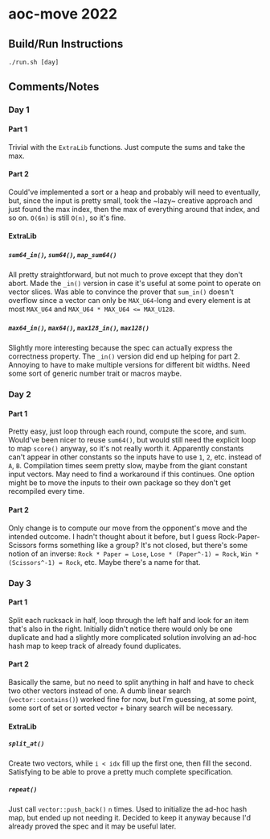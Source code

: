 # aoc-move 2022

## Build/Run Instructions

```
./run.sh [day]
```

## Comments/Notes

### Day 1

#### Part 1

Trivial with the `ExtraLib` functions.
Just compute the sums and take the max.

#### Part 2

Could've implemented a sort or a heap and probably will need to eventually, but,
since the input is pretty small, took the ~lazy~ creative approach and just
found the max index, then the max of everything around that index, and so on.
`O(6n)` is still `O(n)`, so it's fine.

#### ExtraLib

##### `sum64_in()`, `sum64()`, `map_sum64()`

All pretty straightforward, but not much to prove except that they don't abort.
Made the `_in()` version in case it's useful at some point to operate on vector slices.
Was able to convince the prover that `sum_in()` doesn't overflow since a vector
can only be `MAX_U64`-long and every element is at most `MAX_U64` and `MAX_U64 *
MAX_U64 <= MAX_U128`.

##### `max64_in()`, `max64()`, `max128_in()`, `max128()`

Slightly more interesting because the spec can actually express the correctness
property.
The `_in()` version did end up helping for part 2.
Annoying to have to make multiple versions for different bit widths.
Need some sort of generic number trait or macros maybe.

### Day 2

#### Part 1

Pretty easy, just loop through each round, compute the score, and sum.
Would've been nicer to reuse `sum64()`, but would still need the explicit loop
to map `score()` anyway, so it's not really worth it.
Apparently constants can't appear in other constants so the inputs have to use
`1`, `2`, etc. instead of `A`, `B`.
Compilation times seem pretty slow, maybe from the giant constant input vectors.
May need to find a workaround if this continues.
One option might be to move the inputs to their own package so they don't get
recompiled every time.

#### Part 2

Only change is to compute our move from the opponent's move and the intended outcome.
I hadn't thought about it before, but I guess Rock-Paper-Scissors forms
something like a group?
It's not closed, but there's some notion of an inverse: `Rock * Paper = Lose`,
`Lose * (Paper^-1) = Rock`, `Win * (Scissors^-1) = Rock`, etc.
Maybe there's a name for that.

### Day 3

#### Part 1

Split each rucksack in half, loop through the left half and look for an item
that's also in the right.
Initially didn't notice there would only be one duplicate and had a slightly
more complicated solution involving an ad-hoc hash map to keep track of already
found duplicates.

#### Part 2

Basically the same, but no need to split anything in half and have to check two
other vectors instead of one.
A dumb linear search (`vector::contains()`) worked fine for now, but I'm
guessing, at some point, some sort of set or sorted vector + binary search will
be necessary.

#### ExtraLib

##### `split_at()`

Create two vectors, while `i < idx` fill up the first one, then fill the second.
Satisfying to be able to prove a pretty much complete specification.

##### `repeat()`

Just call `vector::push_back()` `n` times.
Used to initialize the ad-hoc hash map, but ended up not needing it.
Decided to keep it anyway because I'd already proved the spec and it may be
useful later.
